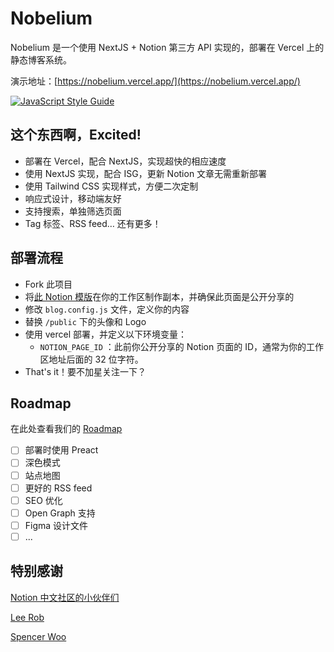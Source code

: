 # Nobelium

Nobelium 是一个使用 NextJS + Notion 第三方 API 实现的，部署在 Vercel 上的静态博客系统。

演示地址：[https://nobelium.vercel.app/](https://nobelium.vercel.app/)

[![JavaScript Style Guide](https://cdn.rawgit.com/standard/standard/master/badge.svg)](https://github.com/standard/standard)

## 这个东西啊，Excited!

- 部署在 Vercel，配合 NextJS，实现超快的相应速度
- 使用 NextJS 实现，配合 ISG，更新 Notion 文章无需重新部署
- 使用 Tailwind CSS 实现样式，方便二次定制
- 响应式设计，移动端友好
- 支持搜索，单独筛选页面
- Tag 标签、RSS feed… 还有更多！

## 部署流程

- Fork 此项目
- 将[此 Notion 模版](https://www.notion.so/68be9021bca34b8e89f0246f27e608df)在你的工作区制作副本，并确保此页面是公开分享的
- 修改 `blog.config.js` 文件，定义你的内容
- 替换 `/public` 下的头像和 Logo
- 使用 vercel 部署，并定义以下环境变量：
    - `NOTION_PAGE_ID` ：此前你公开分享的 Notion 页面的 ID，通常为你的工作区地址后面的 32 位字符。
- That's it！要不加星关注一下？

## Roadmap

在此处查看我们的 [Roadmap](https://www.notion.so/craigary/Public-Roadmap-3cfc4d0f0ca642ef8f652673c37add22)

- [ ]  部署时使用 Preact
- [ ]  深色模式
- [ ]  站点地图
- [ ]  更好的 RSS feed
- [ ]  SEO 优化
- [ ]  Open Graph 支持
- [ ]  Figma 设计文件
- [ ]  ...

## 特别感谢

[Notion 中文社区的小伙伴们](https://notion.so/cnotion)

[Lee Rob](https://leerob.io/)

[Spencer Woo](https://spencerwoo.com/)